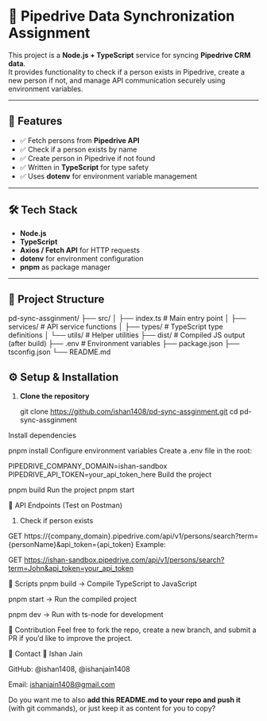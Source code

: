 # 📌 Pipedrive Data Synchronization Assignment

This project is a **Node.js + TypeScript** service for syncing **Pipedrive CRM data**.  
It provides functionality to check if a person exists in Pipedrive, create a new person if not, and manage API communication securely using environment variables.

---

## 🚀 Features
- ✅ Fetch persons from **Pipedrive API**
- ✅ Check if a person exists by name
- ✅ Create person in Pipedrive if not found
- ✅ Written in **TypeScript** for type safety
- ✅ Uses **dotenv** for environment variable management

---

## 🛠️ Tech Stack
- **Node.js**
- **TypeScript**
- **Axios / Fetch API** for HTTP requests
- **dotenv** for environment configuration
- **pnpm** as package manager

---

## 📂 Project Structure
pd-sync-assginment/
├── src/
│ ├── index.ts # Main entry point
│ ├── services/ # API service functions
│ ├── types/ # TypeScript type definitions
│ └── utils/ # Helper utilities
├── dist/ # Compiled JS output (after build)
├── .env # Environment variables
├── package.json
├── tsconfig.json
└── README.md


## ⚙️ Setup & Installation

1. **Clone the repository**

   git clone https://github.com/ishan1408/pd-sync-assginment.git
   cd pd-sync-assginment
   
Install dependencies

pnpm install
Configure environment variables
Create a .env file in the root:

PIPEDRIVE_COMPANY_DOMAIN=ishan-sandbox
PIPEDRIVE_API_TOKEN=your_api_token_here
Build the project

pnpm build
Run the project
pnpm start

🔗 API Endpoints (Test on Postman)
1. Check if person exists

GET https://{company_domain}.pipedrive.com/api/v1/persons/search?term={personName}&api_token={api_token}
Example:

GET https://ishan-sandbox.pipedrive.com/api/v1/persons/search?term=John&api_token=your_api_token

📜 Scripts
pnpm build → Compile TypeScript to JavaScript

pnpm start → Run the compiled project

pnpm dev → Run with ts-node for development

🤝 Contribution
Feel free to fork the repo, create a new branch, and submit a PR if you’d like to improve the project.

📧 Contact
👤 Ishan Jain

GitHub: @ishan1408, @ishanjain1408

Email: ishanjain1408@gmail.com

Do you want me to also **add this README.md to your repo and push it** (with git commands), or just keep it as content for you to copy?
